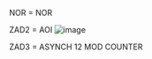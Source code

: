NOR = NOR 


ZAD2 = AOI ![image](https://github.com/piotrekskt/Cadence-NOR-AOI-RIPPLE-UP-MOD-12/assets/154207023/157a68de-31a4-4854-a27c-afa9aff1e1d1) 


ZAD3 = ASYNCH 12 MOD COUNTER 


